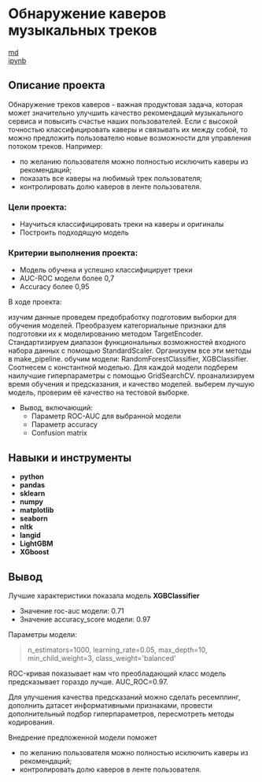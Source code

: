 # Обнаружение каверов музыкальных треков


[md](https://github.com/MironRodionoff/yandex_practicum/blob/main/Final_Project/README.md)    
[ipynb](https://github.com/MironRodionoff/yandex_practicum/blob/main/Final_Project/Final_Project.ipynb)

## Описание проекта

Обнаружение треков каверов - важная продуктовая задача, которая может значительно улучшить качество рекомендаций музыкального сервиса и повысить счастье наших пользователей. Если с высокой точностью классифицировать каверы и связывать их между собой, то можно предложить пользователю новые возможности для управления потоком треков. Например:

* по желанию пользователя можно полностью исключить каверы из рекомендаций;
* показать все каверы на любимый трек пользователя;
* контролировать долю каверов в ленте пользователя.

### Цели проекта:

- Научиться классифицировать треки на каверы и оригиналы
- Построить подходящую модель

### Критерии выполнения проекта:

- Модель обучена и успешно классифицирует треки
- AUC-ROC модели более 0,7
- Accuracy более 0,95

В ходе проекта:

изучим данные
проведем предобработку
подготовим выборки для обучения моделей. Преобразуем категориальные признаки для подготовки их к моделированию методом TargetEncoder. Стандартизируем диапазон функциональных возможностей входного набора данных с помощью StandardScaler. Организуем все эти методы в make_pipeline.
обучим модели: RandomForestClassifier, XGBClassifier. Соотнесем с константной моделью. Для каждой модели подберем наилучшие гиперпараметры с помощью GridSearchCV.
проанализируем время обучения и предсказания, и качество моделей.
выберем лучшую модель, проверим её качество на тестовой выборке.
- Вывод, включающий:
    - Параметр ROC-AUC для выбранной модели
    - Параметр accuracy
    - Confusion matrix

## Навыки и инструменты

- **python**
- **pandas**
- **sklearn**
- **numpy**
- **matplotlib**
- **seaborn**
- **nltk**
- **langid**
- **LightGBM**
- **XGboost**


## Вывод

Лучшие характеристики показала модель **XGBClassifier**
- Значение roc-auc модели: 0.71
- Значение accuracy_score модели: 0.97

Параметры модели:
> n_estimators=1000, 
learning_rate=0.05, 
max_depth=10, 
min_child_weight=3, 
class_weight='balanced'

ROC-кривая показывает нам что преобладающий класс модель предсказывает гораздо лучше. AUC_ROC=0.97.

Для улучшения качества предсказаний можно сделать ресемплинг, дополнить датасет информативными признаками, провести дополнительный подбор гиперпараметров, пересмотреть методы кодирования.

Внедрение предложенной модели поможет 
* по желанию пользователя можно полностью исключить каверы из рекомендаций;
* контролировать долю каверов в ленте пользователя.